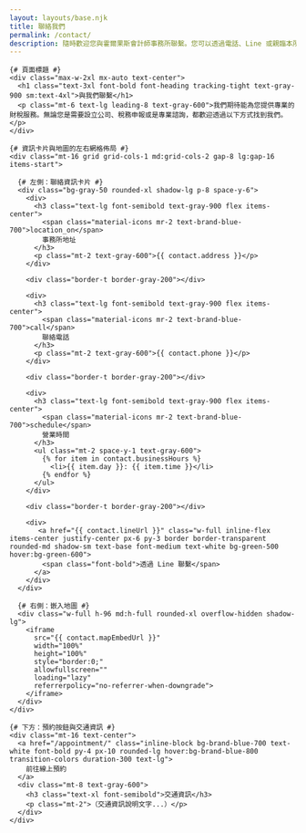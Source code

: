 ```yaml
---
layout: layouts/base.njk
title: 聯絡我們
permalink: /contact/
description: 隨時歡迎您與霍爾果斯會計師事務所聯繫。您可以透過電話、Line 或親臨本所，我們期待為您服務。
---
```


<div class="bg-white py-16 sm:py-24">
  <div class="container mx-auto px-6 lg:px-8">
    
    {# 頁面標題 #}
    <div class="max-w-2xl mx-auto text-center">
      <h1 class="text-3xl font-bold font-heading tracking-tight text-gray-900 sm:text-4xl">與我們聯繫</h1>
      <p class="mt-6 text-lg leading-8 text-gray-600">我們期待能為您提供專業的財稅服務。無論您是需要設立公司、稅務申報或是專業諮詢，都歡迎透過以下方式找到我們。</p>
    </div>

    {# 資訊卡片與地圖的左右網格佈局 #}
    <div class="mt-16 grid grid-cols-1 md:grid-cols-2 gap-8 lg:gap-16 items-start">

      {# 左側：聯絡資訊卡片 #}
      <div class="bg-gray-50 rounded-xl shadow-lg p-8 space-y-6">
        <div>
          <h3 class="text-lg font-semibold text-gray-900 flex items-center">
            <span class="material-icons mr-2 text-brand-blue-700">location_on</span>
            事務所地址
          </h3>
          <p class="mt-2 text-gray-600">{{ contact.address }}</p>
        </div>

        <div class="border-t border-gray-200"></div>

        <div>
          <h3 class="text-lg font-semibold text-gray-900 flex items-center">
            <span class="material-icons mr-2 text-brand-blue-700">call</span>
            聯絡電話
          </h3>
          <p class="mt-2 text-gray-600">{{ contact.phone }}</p>
        </div>

        <div class="border-t border-gray-200"></div>
        
        <div>
          <h3 class="text-lg font-semibold text-gray-900 flex items-center">
            <span class="material-icons mr-2 text-brand-blue-700">schedule</span>
            營業時間
          </h3>
          <ul class="mt-2 space-y-1 text-gray-600">
            {% for item in contact.businessHours %}
              <li>{{ item.day }}: {{ item.time }}</li>
            {% endfor %}
          </ul>
        </div>
        
        <div class="border-t border-gray-200"></div>

        <div>
           <a href="{{ contact.lineUrl }}" class="w-full inline-flex items-center justify-center px-6 py-3 border border-transparent rounded-md shadow-sm text-base font-medium text-white bg-green-500 hover:bg-green-600">
            <span class="font-bold">透過 Line 聯繫</span>
          </a>
        </div>
      </div>

      {# 右側：嵌入地圖 #}
      <div class="w-full h-96 md:h-full rounded-xl overflow-hidden shadow-lg">
        <iframe
          src="{{ contact.mapEmbedUrl }}"
          width="100%"
          height="100%"
          style="border:0;"
          allowfullscreen=""
          loading="lazy"
          referrerpolicy="no-referrer-when-downgrade">
        </iframe>
      </div>
    </div>

    {# 下方：預約按鈕與交通資訊 #}
    <div class="mt-16 text-center">
      <a href="/appointment/" class="inline-block bg-brand-blue-700 text-white font-bold py-4 px-10 rounded-lg hover:bg-brand-blue-800 transition-colors duration-300 text-lg">
        前往線上預約
      </a>
      <div class="mt-8 text-gray-600">
        <h3 class="text-xl font-semibold">交通資訊</h3>
        <p class="mt-2">（交通資訊說明文字...）</p>
      </div>
    </div>

  </div>
</div>